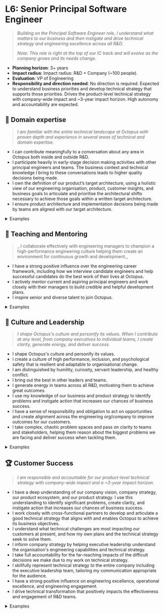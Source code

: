 # L6: Senior Principal Software Engineer

> _Building on the Principal Software Engineer role, I understand what matters to our business and then instigate and drive technical strategy and engineering excellence across all R&D._
>
> _Note: This role is right at the top of our IC track and will evolve as the company grows and its needs change._

- **Planning horizon**: 3+ years
- **Impact radius**: Impact radius: R&D + Company (~100 people).
- **Evaluation**: VP of Engineering
- **Responsibility and direction needed**: No direction is required. Expected to understand business priorities and develop technical strategy that supports those priorities. Drives the product-level technical strategy with company-wide impact and ~3-year impact horizon. High autonomy and accountability are expected.

## 🦉 Domain expertise

> _I am familiar with the entire technical landscape at Octopus with proven depth and experience in several areas of technical and domain expertise._
- I can contribute meaningfully to a conversation about any area in Octopus both inside and outside R&D.
- I participate heavily in early-stage decision making activities with other principal engineers and teams. The business context and technical knowledge I bring to these conversations leads to higher quality decisions being made.
- I own the definition of our product’s target architecture, using a holistic view of our engineering organisation, product, customer insights, and business goals to articulate and prioritise the architectural shifts necessary to achieve those goals within a written target architecture.
- I ensure product architecture and implementation decisions being made by teams are aligned with our target architecture.

<details>
<summary>Examples</summary>

- I provided ongoing guidance to a principal and lead engineer as they developed our new execution pipeline, using my expertise of the existing execution pipeline and target architecture to provide critical, timely feedback.
- I championed and led the definition of a target architecture for Octopus Server, knowing that doing so would unlock our ability to more effectively execute the architectural shifts required at scale by enabling engineers to reason about target architecture in their day-to-day work.
- I helped validate plans for a new commercial stack with our VP Product, using my knowledge of Octopus Server and cloud architecture to support designs for product experience changes, and discussing buy / build tradeoffs for the major components involved.

</details>

## 🌱 Teaching and Mentoring

> _ I collaborate effectively with engineering managers to champion a high-performance engineering culture helping them create an environment for continuous growth and development._

- I have a strong positive influence over the engineering career framework, including how we interview candidate engineers and help successful candidates do the best work of their lives at Octopus.
- I actively mentor current and aspiring principal engineers and work closely with their managers to build credible and helpful development plans.
- I inspire senior and diverse talent to join Octopus.

<details>
<summary>Examples</summary>

- I identified a gap in our hiring process that risked choosing the wrong people and helped rectify the problem.
- I was instrumental in helping some aspiring principal engineers demonstrate their growing impact resulting in their promotion.
- I mentor other principal engineers helping them increase their impact and engagement over time.
- I connect with several senior and diverse technical leaders. The goal is mutually beneficial peer support, but could also result in them joining Octopus in the future.
- I presented at some developer conferences/meetups with strong positive feedback from attendees who may join Octopus in the future.

</details>

## 🧭 Culture and Leadership

> _I shape Octopus's culture and personify its values. When I contribute at any level, from company executives to individual teams, I create clarity, generate energy, and deliver success._

- I shape Octopus's culture and personify its values.
- I create a culture of high performance, inclusion, and psychological safety that is resilient and adaptable to organisational change.
- I am distinguished by humility, curiosity, servant leadership, and healthy conflict.
- I bring out the best in other leaders and teams.
- I generate energy in teams across all R&D, motivating them to achieve great outcomes.
- I use my knowledge of our business and product strategy to identify problems and instigate action that increases our chances of business success.
- I have a sense of responsibility and obligation to act on opportunities and create alignment across the engineering org/company to improve outcomes for our customers.
- I take complex, chaotic problem spaces and pass on clarity to teams and stakeholders, helping them reason about the biggest problems we are facing and deliver success when tackling them.

<details>
<summary>Examples</summary>

- Kicking off a large initiative to deliver a large migration with a third of our engineering team contributing, I devised a set of tools and activities to quickly form and bond strong teams and align them with the work to be done, driving immediate momentum in those teams, and resulting in completing the work to be done within half the originally estimated budget.
- When one of our teams shipped an RFC that triggered a strong reaction across R&D, I intervened and facilitated a workshop with that team and RFC respondents to align the parties on key principles, then helped broker consensus that would help us achieve the outcomes stated within the RFC.
- I analysed our approach to testing Octopus Server, diagnosed the most important problem to solve, developed a strategy with coherent actions that will result in lasting impact, and secured funding to complete the work.

</details>

## 🏆 Customer Success

> _I am responsible and accountable for our product-level technical strategy with company-wide impact and a ~3-year impact horizon._

- I have a deep understanding of our company vision, company strategy, our product ecosystem, and our product strategy. I use this understanding to identify significant problems, create clarity, and instigate action that increases our chances of business success.
- I work closely with cross-functional partners to develop and articulate a good technical strategy that aligns with and enables Octopus to achieve its business objectives.
- I understand what technical challenges are most impacting our customers at present, and how my own plans and the technical strategy seek to solve them.
- I inform company strategy by helping executive leadership understand the organisation's engineering capabilities and technical strategy.
- I take full accountability for the far-reaching impacts of the difficult decisions we make due to my work on technical strategy.
- I skillfully represent technical strategy to the entire company including the executive leadership team, tailoring my communication appropriate for the audience.
- I have a strong positive influence on engineering excellence, operational excellence, and engineering engagement.
- I drive technical transformation that positively impacts the effectiveness and engagement of R&D teams.

<details>
<summary>Examples</summary>

- I authored and delivered the first R&D-level technical strategy that Octopus had produced, identifying a need to document the focus and goals of the Technical Leadership Group, so that the group’s proposed investments were clearly articulated, and could be understood and funded by the RLT.
- I own our ongoing product-level technical strategy, ensuring it is refined and communicated regularly so that it continues to serve the evolving needs of our business, and teams are aligned with it.
- When presenting the technical strategy to the executive team, I identified and addressed a knowledge gap the executive team had in how we host customers in Octopus Cloud, how it impacts what we can achieve on the platform, and how the current architecture of Octopus Server constrains it.
- After an incident that had a strong negative impact on customers, I worked with our support team to connect with those customers and “lift the covers back” on the work we were undertaking that impacted them, looking to build good will by transparency and open communication.

</details>
